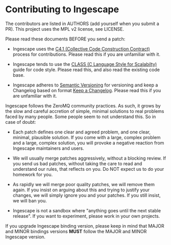 # Contributing to Ingescape

The contributors are listed in AUTHORS (add yourself when you submit a PR). This project uses the MPL v2 license, see LICENSE.

Please read these documents BEFORE you send a patch:

* Ingescape uses the [C4.1 (Collective Code Construction Contract)](http://rfc.zeromq.org/spec:22) process for contributions. Please read this if you are unfamiliar with it.

* Ingescape tends to use the [CLASS (C Language Style for Scalabilty)](http://rfc.zeromq.org/spec:21) guide for code style. Please read this, and also read the existing code base.

* Ingescape adheres to [Semantic Versioning](https://semver.org/spec/v2.0.0.html) for versioning and keep a Changelog based on format [Keep a Changelog](https://keepachangelog.com/en/1.0.0/). Please read this if you are unfamiliar with it.

Ingescape follows the ZeroMQ community practices. As such, it grows by the slow and careful accretion of simple, minimal solutions to real problems faced by many people. Some people seem to not understand this. So in case of doubt:

* Each patch defines one clear and agreed problem, and one clear, minimal, plausible solution. If you come with a large, complex problem and a large, complex solution, you will provoke a negative reaction from Ingescape maintainers and users.

* We will usually merge patches aggressively, without a blocking review. If you send us bad patches, without taking the care to read and understand our rules, that reflects on you. Do NOT expect us to do your homework for you.

* As rapidly we will merge poor quality patches, we will remove them again. If you insist on arguing about this and trying to justify your changes, we will simply ignore you and your patches. If you still insist, we will ban you.

* Ingescape is not a sandbox where "anything goes until the next stable release". If you want to experiment, please work in your own projects.

If you upgrade Ingescape binding version, please keep in mind that MAJOR and MINOR bindings versions **MUST** follow the MAJOR and MINOR Ingescape version.

